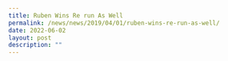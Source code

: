 ```yaml
---
title: Ruben Wins Re run As Well
permalink: /news/news/2019/04/01/ruben-wins-re-run-as-well/
date: 2022-06-02
layout: post
description: ""
---
```

